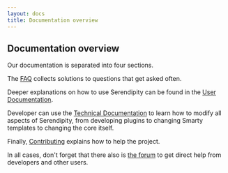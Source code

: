 ```yaml
---
layout: docs
title: Documentation overview
---
```


## Documentation overview

Our documentation is separated into four sections.

The [FAQ](/docs/faq/index.html) collects solutions to questions that get asked often.

Deeper explanations on how to use Serendipity can be found in the [User Documentation](/docs/users/index.html).

Developer can use the [Technical Documentation](/docs/developers/index.html) to learn how to modify all aspects of Serendipity, from developing plugins to changing Smarty templates to changing the core itself.

Finally, [Contributing](/docs/contributing/index.html) explains how to help the project.

In all cases, don't forget that there also is [the forum](http://board.s9y.org/) to get direct help from developers and other users.